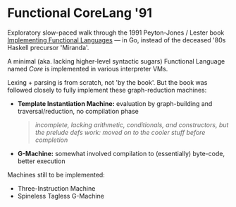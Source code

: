 # Functional CoreLang '91

Exploratory slow-paced walk through the 1991 Peyton-Jones / Lester book [Implementing Functional Languages](http://www.cs.otago.ac.nz/cosc459/books/pjlester.pdf) — in Go, instead of the deceased '80s Haskell precursor 'Miranda'.

A minimal (aka. lacking higher-level syntactic sugars) Functional Language named *Core* is implemented in various interpreter VMs.

Lexing + parsing is from scratch, not 'by the book'. But the book was followed closely to fully implement these graph-reduction machines:

- **Template Instantiation Machine:** evaluation by graph-building and traversal/reduction, no compilation phase
    > _incomplete, lacking arithmetic, conditionals, and constructors, but the prelude defs work: moved on to the cooler stuff before completion_
- **G-Machine:** somewhat involved compilation to (essentially) byte-code, better execution

Machines still to be implemented:

- Three-Instruction Machine
- Spineless Tagless G-Machine
